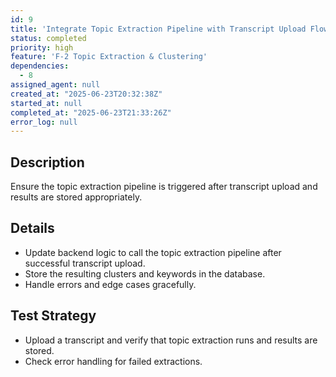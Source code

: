 ```yaml
---
id: 9
title: 'Integrate Topic Extraction Pipeline with Transcript Upload Flow'
status: completed
priority: high
feature: 'F-2 Topic Extraction & Clustering'
dependencies:
  - 8
assigned_agent: null
created_at: "2025-06-23T20:32:38Z"
started_at: null
completed_at: "2025-06-23T21:33:26Z"
error_log: null
---
```


## Description
Ensure the topic extraction pipeline is triggered after transcript upload and results are stored appropriately.

## Details
- Update backend logic to call the topic extraction pipeline after successful transcript upload.
- Store the resulting clusters and keywords in the database.
- Handle errors and edge cases gracefully.

## Test Strategy
- Upload a transcript and verify that topic extraction runs and results are stored.
- Check error handling for failed extractions. 